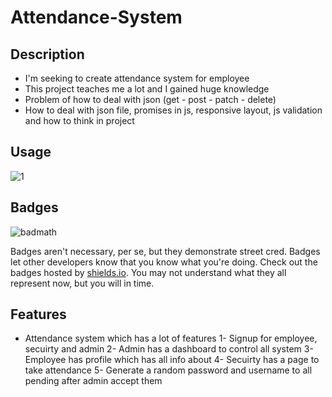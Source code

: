 # Attendance-System

## Description


- I'm seeking to create attendance system for employee 
- This project teaches me a lot and I gained huge knowledge  
- Problem of how to deal with json (get - post - patch - delete) 
- How to deal with json file, promises in js, responsive layout, js validation and how to think in project


## Usage

![1](https://user-images.githubusercontent.com/56775516/214205431-2fdd4cb5-7c76-4b91-b969-50fa20537f14.png)

  


## Badges

![badmath](https://img.shields.io/github/languages/top/lernantino/badmath)

Badges aren't necessary, per se, but they demonstrate street cred. Badges let other developers know that you know what you're doing. Check out the badges hosted by [shields.io](https://shields.io/). You may not understand what they all represent now, but you will in time.

## Features
   - Attendance system which has a lot of features
          1- Signup for employee, secuirty and admin
          2- Admin has a dashboard to control all system
          3- Employee has profile which has all info about 
          4- Secuirty has a page to take attendance 
          5- Generate a random password and username to all pending after admin accept them
